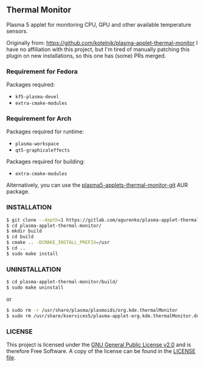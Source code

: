 Thermal Monitor
---------------
Plasma 5 applet for monitoring CPU, GPU and other available temperature sensors.

Originally from: https://github.com/kotelnik/plasma-applet-thermal-monitor
I have no affiliation with this project, but I'm tired of manually patching this plugin on new installations, so this one has (some) PRs merged.

### Requirement for Fedora

Packages required:
- `kf5-plasma-devel`
- `extra-cmake-modules`

### Requirement for Arch

Packages required for runtime:
- `plasma-workspace`
- `qt5-graphicaleffects`

Packages required for building:
- `extra-cmake-modules`

Alternatively, you can use the [plasma5-applets-thermal-monitor-git](https://aur.archlinux.org/packages/plasma5-applets-thermal-monitor-git/) AUR package.

### INSTALLATION

```sh
$ git clone --depth=1 https://gitlab.com/agurenko/plasma-applet-thermal-monitor.git
$ cd plasma-applet-thermal-monitor/
$ mkdir build
$ cd build
$ cmake .. -DCMAKE_INSTALL_PREFIX=/usr
$ cd ..
$ sudo make install
```

### UNINSTALLATION

```sh
$ cd plasma-applet-thermal-monitor/build/
$ sudo make uninstall
```

or

```sh
$ sudo rm -r /usr/share/plasma/plasmoids/org.kde.thermalMonitor
$ sudo rm /usr/share/kservices5/plasma-applet-org.kde.thermalMonitor.desktop
```

### LICENSE

This project is licensed under the [GNU General Public License v2.0](https://www.gnu.org/licenses/gpl-2.0.html) and is therefore Free Software. A copy of the license can be found in the [LICENSE file](LICENSE).
